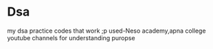 # Dsa
my dsa practice codes that work ;p
used-Neso academy,apna college youtube channels for understanding puropse
